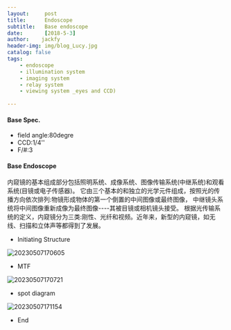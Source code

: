 ```yaml
---
layout:     post
title:      Endoscope
subtitle:   Base endoscope
date:       [2018-5-3]
author:    jackfy
header-img: img/blog_Lucy.jpg
catalog: false
tags:
    - endoscope
    - illumination system
    - imaging system
    - relay system
    - viewing system _eyes and CCD)
    
--- 
```


#### Base Spec.

- field angle:80degre
- CCD:1/4''
- F/#:3
#### Base Endoscope
内窥镜的基本组成部分包括照明系统、成像系统、图像传输系统(中继系统)和观看系统(目镜或电子传感器)。
它由三个基本的和独立的光学元件组成，按照光的传播方向依次排列:物镜形成物体的第一个倒置的中间图像或最终图像，
中继镜头系统将中间图像重新成像为最终图像----其被目镜或相机镜头接受。
根据光传输系统的定义，内窥镜分为三类:刚性、光纤和视频。近年来，新型的内窥镜，如无线、扫描和立体声等都得到了发展。

- Initiating Structure

![20230507170605](https://user-images.githubusercontent.com/131378528/236669217-52b05f19-956c-47da-b806-0c1e842d4f9d.png)


- MTF

![20230507170721](https://user-images.githubusercontent.com/131378528/236669376-86ddcec7-be77-45c0-a7f8-caa0933b93dd.png)

- spot diagram

![20230507171154](https://user-images.githubusercontent.com/131378528/236669429-9ca83c18-d689-4d62-a6bc-dad93427acb0.png)



- End




